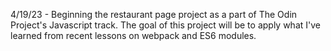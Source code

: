 4/19/23 - Beginning the restaurant page project as a part of The Odin Project's Javascript track. The goal of this project will be to apply what I've learned from recent lessons on webpack and ES6 modules.
